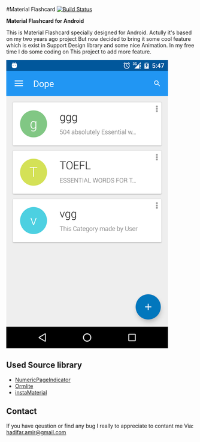 #Material Flashcard [![Build Status](https://travis-ci.org/AmirHadifar/Flashcard.svg?branch=master)](https://travis-ci.org/AmirHadifar/Flashcard)

**Material Flashcard for Android**

This is Material Flashcard specially designed for Android. Actully it's based on my two years ago project But now decided to bring it some cool feature which is exist in Support Design library and some nice Animation. In my free time I do some coding on This project to add more feature.

![APP SCREENSHOT](https://raw.githubusercontent.com/AmirHadifar/Flashcard/master/ScreenShot/Screenshot_1.png)


Used Source library
-------
* [NumericPageIndicator][1]
* [Ormlite][2]
* [instaMaterial][3]



Contact
-------
If you have qeustion or find any bug I really to appreciate to contant me Via: hadifar.amir@gmail.com




[1]: https://github.com/ManuelPeinado/NumericPageIndicator
[2]: https://github.com/j256/ormlite-android
[3]: https://github.com/frogermcs/InstaMaterial
